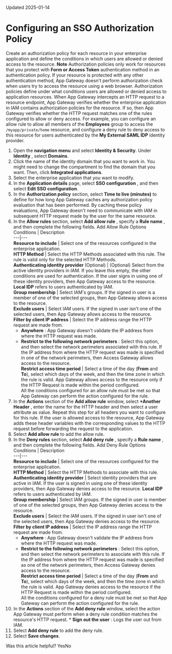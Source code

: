 Updated 2025-01-14
# Configuring an SSO Authorization Policy
Create an authorization policy for each resource in your enterprise application and define the conditions in which users are allowed or denied access to the resource.
**Note**
Authorization policies only work for resources that you protect with **Form or Access Token** authentication method in an authentication policy. If your resource is protected with any other authentication method, App Gateway doesn't perform authorization check when users try to access the resource using a web browser.
Authorization policies define under what conditions users are allowed or denied access to application resources. When App Gateway intercepts an HTTP request to a resource endpoint, App Gateway verifies whether the enterprise application in IAM contains authorization policies for the resource. If so, then App Gateway verifies whether the HTTP request matches one of the rules configured to allow or deny access.
For example, you can configure an allow rule to allow all members of the **Employees** group to access the `/myapp/private/home` resource, and configure a deny rule to deny access to this resource for users authenticated by the **My External SAML IDP** identity provider.
  1. Open the **navigation menu** and select **Identity & Security**. Under **Identity** , select **Domains**. 
  2. Click the name of the identity domain that you want to work in. You might need to change the compartment to find the domain that you want. Then, click **Integrated applications**.
  3. Select the enterprise application that you want to modify.
  4. In the **Application details** page, select **SSO configuration** , and then select **Edit SSO configuration**.
  5. In the **Authorization policy** section, select **Time to live (minutes)** to define for how long App Gateway caches any authorization policy evaluation that has been performed.
By caching these policy evaluations, App Gateway doesn't need to communicate with IAM in subsequent HTTP request made by the user for the same resource.
  6. In the **Allow rules** section, select **Add allow rule** , specify a **Rule name** , and then complete the following fields.
Add Allow Rule Options Conditions |  Description  
---|---  
**Resource to include** |  Select one of the resources configured in the enterprise application.  
**HTTP Method** |  Select the HTTP Methods associated with this rule. The rule is valid only for the selected HTTP Methods.  
**Authenticating identity provider** (Optional) |  (Optional) Select from the active identity providers in IAM. If you leave this empty, the other conditions are used for authentication. If the user signs in using one of these identity providers, then App Gateway access to the resource. **Local IDP** refers to users authenticated by IAM.  
**Group membership** |  Select IAM's groups. If the signed in user is a member of one of the selected groups, then App Gateway allows access to the resource.  
**Exclude users** |  Select IAM users. If the signed in user isn't one of the selected users, then App Gateway allows access to the resource.  
**Filter by client IP address** |  Select the IP address range the HTTP request are made from.
     * **Anywhere** : App Gateway doesn't validate the IP address from where the HTTP request was made.
     * **Restrict to the following network perimeters** : Select this option, and then select the network perimeters associated with this rule. If the IP address from where the HTTP request was made is specified in one of the network perimeters, then Access Gateway allows access to the resource.  
**Restrict access time period** |  Select a time of the day (**From** and **To**), select which days of the week, and then the time zone in which the rule is valid. App Gateway allows access to the resource only if the HTTP Request is made within the period configured.  
All the conditions configured for an allow rule must be met so that App Gateway can perform the action configured for the rule.
  7. In the **Actions** section of the **Add allow rule** window, select **+Another Header** , enter the name for the HTTP header and then select a user attribute as value. Repeat this step for all headers you want to configure for this rule.
If the user is allowed access to the resource, App Gateway adds these header variables with the corresponding values to the HTTP request before forwarding the request to the application.
  8. Select **Add allow rule** to add the allow rule.
  9. In the **Deny rules** section, select **Add deny rule** , specify a **Rule name** , and then complete the following fields.
Add Deny Rule Options Conditions |  Description  
---|---  
**Resource to include** |  Select one of the resources configured for the enterprise application.  
**HTTP Method** |  Select the HTTP Methods to associate with this rule.  
**Authenticating identity provider** |  Select identity providers that are active in IAM. If the user is signed in using one of these identity providers, then App Gateway denies access to the resource. **Local IDP** refers to users authenticated by IAM.  
**Group membership** |  Select IAM groups. If the signed in user is member of one of the selected groups, then App Gateway denies access to the resource.  
**Exclude users** |  Select the IAM users. If the signed in user isn't one of the selected users, then App Gateway denies access to the resource.  
**Filter by client IP address** |  Select the IP address range the HTTP request are made from.
     * **Anywhere** : App Gateway doesn't validate the IP address from where the HTTP request was made.
     * **Restrict to the following network perimeters** : Select this option, and then select the network perimeters to associate with this rule. If the IP address from where the HTTP request was made is specified as one of the network perimeters, then Access Gateway denies access to the resource.  
**Restrict access time period** |  Select a time of the day (**From** and **To**), select which days of the week, and then the time zone in which the rule is valid. App Gateway denies access to the resource if the HTTP Request is made within the period configured.  
All the conditions configured for a deny rule must be met so that App Gateway can perform the action configured for the rule.
  10. In the **Actions** section of the **Add deny rule** window, select the action App Gateway must perform when a deny rule condition matches the resource's HTTP request.
     * **Sign out the user** : Logs the user out from IAM.
  11. Select **Add deny rule** to add the deny rule.
  12. Select **Save changes**.


Was this article helpful?
YesNo

